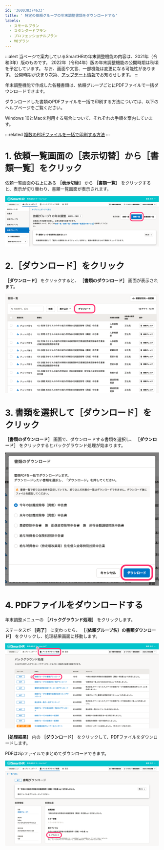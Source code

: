 ```yaml
---
id: '360038374633'
title: ' 特定の依頼グループの年末調整書類をダウンロードする'
labels:
  - スモールプラン
  - スタンダードプラン
  - プロフェッショナルプラン
  - ¥0プラン
---
```

:::alert
当ページで案内しているSmartHRの年末調整機能の内容は、2021年（令和3年）版のものです。
2022年（令和4年）版の年末調整機能の公開時期は秋頃を予定しています。
なお、画面や文言、一部機能は変更になる可能性があります。
公開時期が決まり次第、[アップデート情報](https://smarthr.jp/update)でお知らせします。
:::

年末調整機能で作成した各種書類は、依頼グループごとにPDFファイルで一括ダウンロードできます。

ダウンロードした書類のPDFファイルを一括で印刷する方法については、以下のヘルプページをご覧ください。

Windows 10とMacを利用する場合について、それぞれの手順を案内しています。

:::related
[複数のPDFファイルを一括で印刷する方法](https://knowledge.smarthr.jp/hc/ja/articles/360059070533)
:::

# 1\. 依頼一覧画面の［表示切替］から［書類一覧］をクリック

依頼一覧画面の右上にある **［表示切替］** から **［書類一覧］** をクリックすると、表示が切り替わり、書類一覧画面が表示されます。

![](./00________SmartHR____________.png)

# 2.［ダウンロード］をクリック

 **［ダウンロード］** をクリックすると、 **［書類のダウンロード］** 画面が表示されます。

![](./01________SmartHR____________.png)

# 3\. 書類を選択して［ダウンロード］をクリック

 **［書類のダウンロード］** 画面で、ダウンロードする書類を選択し、 **［ダウンロード］** をクリックするとバックグラウンド処理が始まります。

![](./02________SmartHR____________.png)

# 4\. PDFファイルをダウンロードする

年末調整メニューの **［バックグラウンド処理］** をクリックします。

ステータスが **［完了］** に変わったら、 **［｛依頼グループ名｝の書類ダウンロード］** をクリックし、処理結果画面に移動します。

![](./03________SmartHR____________.png)

 **［処理結果］** 内の **［ダウンロード］** をクリックして、PDFファイルをダウンロードします。

PDFはzipファイルでまとめてダウンロードできます。

![](./04________SmartHR____________.png)
